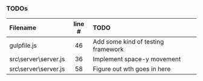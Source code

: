 ### TODOs
| Filename | line # | TODO
|:------|:------:|:------
| gulpfile.js | 46 | Add some kind of testing framework
| src\server\server.js | 36 | Implement space-y movement
| src\server\server.js | 58 | Figure out wth goes in here